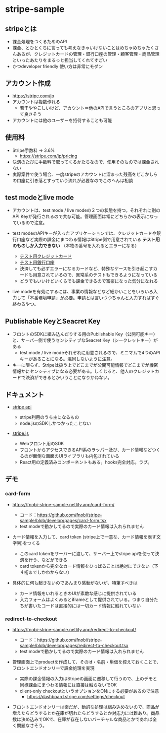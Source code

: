# stripe-sample

## stripeとは

- 課金処理をつくるためのAPI
- 課金、とひとくちに言っても考えなきゃいけないことはめちゃめちゃたくさんあるが、クレジットカードの管理・銀行口座の管理・顧客管理・商品管理といったあたりをまるっと担当してくれてすごい
- かつdeveloper friendly 使い方は非常にモダン

## アカウント作成

- https://stripe.com/jp
- アカウントは複数作れる
    - 若干ややこしいけど、アカウント＝他のAPIで言うところのアプリと思って良さそう
- アカウントには他のユーザーを招待することも可能

## 使用料

- Stripe手数料 → 3.6%
    - https://stripe.com/jp/pricing
- 決済のたびに手数料で取ってくるかたちなので、使用そのものでは課金されない
- 実際案件で使う場合、一度stripeのアカウントに溜まった残高をどこかしらの口座に引き落とすっていう流れが必要なのでこのへんは相談

## test modeとlive mode

- アカウントは、test mode / live modeの２つの状態を持つ。それぞれに別のAPI Keyが発行されるので共存可能。管理画面は常にどちらかの表示になっているので注意。

- test modeのAPIキーが入ったアプリケーションでは、クレジットカードや銀行口座など実際の課金にまつわる情報はStripe側で用意されている **テスト用のものしか入力できない** （本物の番号を入れるとエラーになる）
    - [テスト用クレジットカード](https://stripe.com/docs/testing#cards)
    - [テスト用銀行口座](https://stripe.com/docs/connect/testing#account-numbers)
    - 決済しても必ずエラーになるカードなど、特殊なケースを引き起こすカードも用意されているので、異常系のテストもできるようになっている
    - どうでもいいけどいくらでも課金できるので富豪になった気分になれる
- live modeを有効にするには、事業の情報などなど細かいことをいろいろ入力して「本番環境申請」が必要。申請とは言いつつちゃんと入力すればすぐ終わるやつ。

## Publishable KeyとSeacret Key

- フロントのSDKに組み込んだりする用のPublishable Key（公開可能キー）と、サーバー側で使うセンシティブなSeacret Key（シークレットキー）がある
    - test mode / live modeそれぞれに用意されるので、ミニマムで4つのAPIキーがあることになる。混同しないように注意。
- キーに限らず、Stripeは扱う上でどこまでが公開可能情報でどこまでが機密情報かにセンシティブになる必要がある。しくじると、他人のクレジットカードで決済ができるとかいうことになりかねない。

## ドキュメント

- [stripe api](https://stripe.com/docs/api)
    - stripe利用のうち主になるもの
    - node.jsのSDKしかつかったことない

- [stripe.js](https://stripe.com/docs/js)
    - Webフロント用のSDK
    - フロントからアクセスできるAPI系のラッパー及び、カード情報などつくるのが面倒な画面のUIライブラリも内包されている
    - React用の定義済みコンポーネントもある。hooks完全対応。ラブ。

## デモ

### card-form

- https://fnobi-stripe-sample.netlify.app/card-form/
    - コード：https://github.com/fnobi/stripe-sample/blob/develop/pages/card-form.tsx
    - test modeで動かしてるので実際のカード情報は入れられません

- カード情報を入力して、card token (stripe上で一意な、カード情報を表す文字列)をつくる
    - このcard tokenをサーバーに渡して、サーバー上でstripe apiを使って決済を行う、などができる
    - card tokenから完全なカード情報をひっぱることは絶対にできない（下４桁までしかわからない）
- 具体的に何も起きないのであんまり感動がないが、特筆すべきは
    - カード情報をいれるときのUIが素敵な感じに提供されている
    - 入力フォームはよくみるとiframeとして提供されている。つまり自分たちが書いたコードは直接的には一切カード情報に触れていない

### redirect-to-checkout

- https://fnobi-stripe-sample.netlify.app/redirect-to-checkout/
    - コード：https://github.com/fnobi/stripe-sample/blob/develop/pages/redirect-to-checkout.tsx
    - test modeで動かしてるので実際のカード情報は入れられません

- 管理画面上でproductを作成して、そのid・名前・単価を控えておくことで、フロントエンドオンリーで課金処理を実現
    - 実際の課金情報の入力はStripeの画面に遷移して行うので、上のデモと同様課金にまつわる情報には直接は触らないでOK
    - client-only checkoutというオプションをONにする必要があるので注意
        - https://dashboard.stripe.com/settings/checkout

- フロントエンドオンリーは楽だが、動的な処理は組み込めないので、商品が増えたらどうするとか在庫が切れたらどうするとか対応力には難あり。商品数は決め込みでOKで、在庫が存在しないバーチャルな商品とかであれば全く問題なさそう。